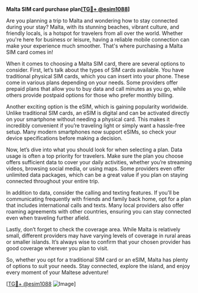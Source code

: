 **Malta SIM card purchase plan[[TG💪+ @esim1088](https://t.me/s/esim1088)]**

Are you planning a trip to Malta and wondering how to stay connected during your stay? Malta, with its stunning beaches, vibrant culture, and friendly locals, is a hotspot for travelers from all over the world. Whether you're here for business or leisure, having a reliable mobile connection can make your experience much smoother. That's where purchasing a Malta SIM card comes in! 

When it comes to choosing a Malta SIM card, there are several options to consider. First, let’s talk about the types of SIM cards available. You have traditional physical SIM cards, which you can insert into your phone. These come in various plans depending on your needs. Some providers offer prepaid plans that allow you to buy data and call minutes as you go, while others provide postpaid options for those who prefer monthly billing. 

Another exciting option is the eSIM, which is gaining popularity worldwide. Unlike traditional SIM cards, an eSIM is digital and can be activated directly on your smartphone without needing a physical card. This makes it incredibly convenient if you’re traveling light or simply want a hassle-free setup. Many modern smartphones now support eSIMs, so check your device specifications before making a decision.

Now, let’s dive into what you should look for when selecting a plan. Data usage is often a top priority for travelers. Make sure the plan you choose offers sufficient data to cover your daily activities, whether you’re streaming videos, browsing social media, or using maps. Some providers even offer unlimited data packages, which can be a great value if you plan on staying connected throughout your entire trip.

In addition to data, consider the calling and texting features. If you’ll be communicating frequently with friends and family back home, opt for a plan that includes international calls and texts. Many local providers also offer roaming agreements with other countries, ensuring you can stay connected even when traveling further afield.

Lastly, don’t forget to check the coverage area. While Malta is relatively small, different providers may have varying levels of coverage in rural areas or smaller islands. It’s always wise to confirm that your chosen provider has good coverage wherever you plan to visit.

So, whether you opt for a traditional SIM card or an eSIM, Malta has plenty of options to suit your needs. Stay connected, explore the island, and enjoy every moment of your Maltese adventure!

[[TG💪+ @esim1088](https://t.me/s/esim1088) ![Image](https://i.postimg.cc/Y0z9fWf4/image.png)]